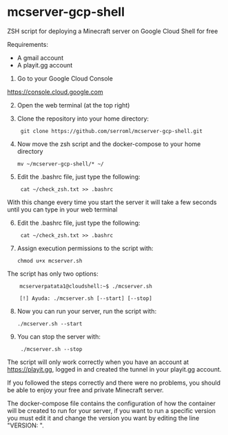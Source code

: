 # mcserver-gcp-shell
ZSH script for deploying a Minecraft server on Google Cloud Shell for free

Requirements:

- A gmail account
- A playit.gg account


1. Go to your Google Cloud Console

https://console.cloud.google.com


2. Open the web terminal (at the top right)


3. Clone the repository into your home directory:

        git clone https://github.com/serroml/mcserver-gcp-shell.git


4. Now move the zsh script and the docker-compose to your home directory

       mv ~/mcserver-gcp-shell/* ~/
       

5. Edit the .bashrc file, just type the following:

        cat ~/check_zsh.txt >> .bashrc
        
        
With this change every time you start the server it will take a few seconds until you can type in your web terminal


6. Edit the .bashrc file, just type the following:

        cat ~/check_zsh.txt >> .bashrc


7. Assign execution permissions to the script with:

       chmod u+x mcserver.sh


The script has only two options:

        mcserverpatata1@cloudshell:~$ ./mcserver.sh

        [!] Ayuda: ./mcserver.sh [--start] [--stop]
        
        

8. Now you can run your server, run the script with:

       ./mcserver.sh --start


9. You can stop the server with:

        ./mcserver.sh --stop


The script will only work correctly when you have an account at https://playit.gg, logged in and created the tunnel in your playit.gg account.

If you followed the steps correctly and there were no problems, you should be able to enjoy your free and private Minecraft server.

The docker-compose file contains the configuration of how the container will be created to run for your server, if you want to run a specific version you must edit it and change the version you want by editing the line "VERSION: ".
